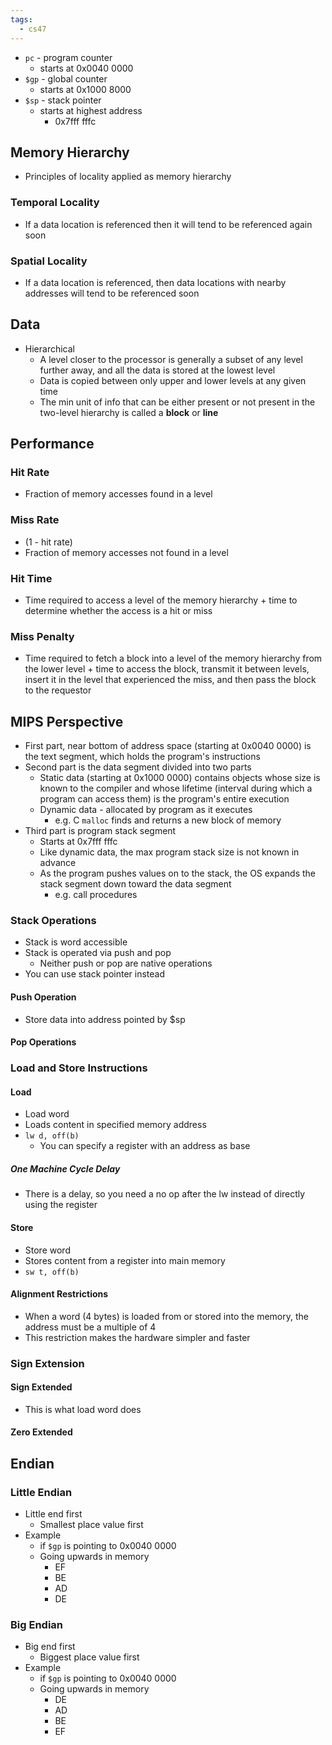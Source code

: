```yaml
---
tags:
  - cs47
---
```

 - `pc` - program counter
	 - starts at 0x0040 0000
 - `$gp` - global counter
	 - starts at 0x1000 8000
 - `$sp` - stack pointer
	 - starts at highest address
		 - 0x7fff fffc
## Memory Hierarchy
- Principles of locality applied as memory hierarchy
### Temporal Locality
- If a data location is referenced then it will tend to be referenced again soon
### Spatial Locality
- If a data location is referenced, then data locations with nearby addresses will tend to be referenced soon
## Data
- Hierarchical
	- A level closer to the processor is generally a subset of any level further away, and all the data is stored at the lowest level
	- Data is copied between only upper and lower levels at any given time
	- The min unit of info that can be either present or not present in the two-level hierarchy is called a **block** or **line**
## Performance
### Hit Rate
- Fraction of memory accesses found in a level
### Miss Rate
- (1 - hit rate)
- Fraction of memory accesses not found in a level
### Hit Time
- Time required to access a level of the memory hierarchy + time to determine whether the access is a hit or miss
### Miss Penalty
- Time required to fetch a block into a level of the memory hierarchy from the lower level + time to access the block, transmit it between levels, insert it in the level that experienced the miss, and then pass the block to the requestor
## MIPS Perspective
- First part, near bottom of address space (starting at 0x0040 0000) is the text segment, which holds the program's instructions
- Second part is the data segment divided into two parts
	- Static data (starting at 0x1000 0000) contains objects whose size is known to the compiler and whose lifetime (interval during which a program can access them) is the program's entire execution
	- Dynamic data - allocated by program as it executes
		- e.g. C `malloc` finds and returns a new block of memory
- Third part is program stack segment
	- Starts at 0x7fff fffc
	- Like dynamic data, the max program stack size is not known in advance
	- As the program pushes values on to the stack, the OS expands the stack segment down toward the data segment
		- e.g. call procedures
### Stack Operations
- Stack is word accessible
- Stack is operated via push and pop
	- Neither push or pop are native operations
- You can use stack pointer instead
#### Push Operation
- Store data into address pointed by $sp
#### Pop Operations
### Load and Store Instructions
#### Load
- Load word
- Loads content in specified memory address
- `lw d, off(b)`
	- You can specify a register with an address as base
##### One Machine Cycle Delay
- There is a delay, so you need a no op after the lw instead of directly using the register
#### Store
 - Store word
 - Stores content from a register into main memory
 - `sw t, off(b)`
#### Alignment Restrictions
- When a word (4 bytes) is loaded from or stored into the memory, the address must be a multiple of 4
- This restriction makes the hardware simpler and faster
### Sign Extension
#### Sign Extended
- This is what load word does
#### Zero Extended
## Endian
### Little Endian
- Little end first
	- Smallest place value first
- Example
	- if `$gp` is pointing to 0x0040 0000
	- Going upwards in memory
		- EF
		- BE
		- AD
		- DE
### Big Endian
- Big end first
	- Biggest place value first
- Example
	- if `$gp` is pointing to 0x0040 0000
	- Going upwards in memory
		- DE
		- AD
		- BE
		- EF